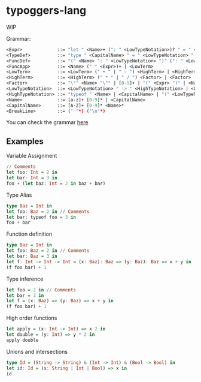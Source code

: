 # typoggers-lang

WIP

Grammar:

```ocaml
<Expr>             ::= "let " <Name>+ (": " <LowTypeNotation>)? " = " <Expr> " in" <BreakLine> <Expr> | <TypeDef>
<TypeDef>          ::= "type " <CapitalName> " = " <LowTypeNotation> " in" <BreakLine> <Expr> | <FuncDef>
<FuncDef>          ::= "(" <Name> ": " <LowTypeNotation> ")" (": " <LowTypeNotation>)? " => " <Expr> | <FuncApp>
<FuncApp>          ::= <Name> (" " <Expr>)+ | <LowTerm>
<LowTerm>          ::= <LowTerm> (" + " | " - ") <HighTerm> | <HighTerm>
<HighTerm>         ::= <HighTerm> (" * " | " / ") <Factor> | <Factor>
<Factor>           ::= "\"" <Name> "\"" | [0-9]+ | "(" <Expr> ")" | <Name>
<LowTypeNotation>  ::= <LowTypeNotation> " -> " <HighTypeNotation> | <LowTypeNotation> " | " <HighTypeNotation> | <LowTypeNotation> " & " <HighTypeNotation> | <HighTypeNotation>
<HighTypeNotation> ::= "typeof " <Name> | <CapitalName> | "(" <LowTypeNotation> ")"
<Name>             ::= [a-z]+ [0-9]* | <CapitalName>
<CapitalName>      ::= [A-Z]+ [0-9]* <Name>*
<BreakLine>        ::= (" "*) ("\n"*)
```

You can check the grammar [here](https://bnfplayground.pauliankline.com/)

## Examples

Variable Assignment

```haskell
// Comments
let foo: Int = 2 in
let bar: Int = 3 in
foo + (let baz: Int = 2 in baz + bar)
```

Type Alias

```haskell
type Baz = Int in
let foo: Baz = 2 in // Comments
let bar: typeof foo = 3 in
foo + bar
```

Function definition

```haskell
type Baz = Int in
let foo: Baz = 2 in // Comments
let bar: Baz = 3 in
let f: Int -> Int -> Int = (x: Baz): Baz => (y: Baz): Baz => x + y in
(f foo bar) + 1
```

Type inference

```haskell
let foo = 2 in // Comments
let bar = 3 in
let f = (x: Baz) => (y: Baz) => x + y in
(f foo bar) + 1
```

High order functions

```haskell
let apply = (x: Int -> Int) => x 2 in
let double = (y: Int) => y * 2 in
apply double
```

Unions and intersections

```haskell
type Id = (String -> String) & (Int -> Int) & (Bool -> Bool) in
let id: Id = (x: String | Int | Bool) => x in
id
```
